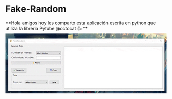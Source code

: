 # Fake-Random
**Hola amigos hoy les comparto esta aplicación escrita en python que utiliza la libreria Pytube @octocat :+1: **
![](Demo/FakeRandomVideo.gif)

